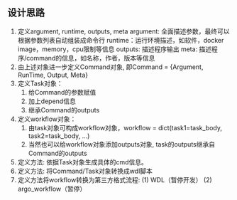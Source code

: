 ## 设计思路
1. 定义argument, runtime, outputs, meta
    argument: 全面描述参数，最终可以根据参数列表自动组装成命令行
    runtime：运行环境描述，如软件，docker image，memory，cpu限制等信息
    outputs: 描述程序输出
    meta: 描述程序/command的信息，如名称，作者，版本等信息
2. 由上述对象进一步定义Command对象, 即Command = {Argument, RunTime, Output, Meta}
3. 定义Task对象：
    1. 给Command的参数赋值
    2. 加上depend信息
    3. 继承Command的outputs
4. 定义workflow对象：
    1. 由task对象可构成workflow对象，workflow = dict(task1=task_body, task2=task_body, ...)
    2. 当然也可以给workflow对象添加outputs对象, task的outputs继承自Command的outputs
5. 定义方法: 依据Task对象生成具体的cmd信息。
6. 定义方法: 将Command/Task对象转换成wdl脚本
7. 定义方法将workflow转换为第三方格式流程: (1) WDL（暂停开发） (2) argo_workflow（暂停）
